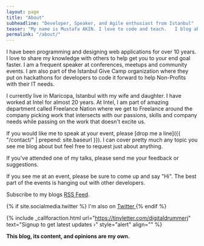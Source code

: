 ```yaml
---
layout: page
title: "About"
subheadline: "Developer, Speaker, and Agile enthusiast from Istanbul"
teaser: "My name is Mustafa AKIN. I love to code and teach.   I blog about technology, agile practices, code, and the web.  I'm excited about web development, community, sharing knowledge, and agile practices."
permalink: "/about/"
---
```


I have been programming and designing web applications for over 10 years.  I love to share my knowledge with others to help get you to your end goal faster.  I am a frequent speaker at conferences, meetups and community events.  I am also part of the Istanbul Give Camp organization where they put on hackathons for developers to code it forward to help Non-Profits with their IT needs.  

I currently live in Maricopa, Istanbul with my wife and daughter.  I have worked at Intel for almost 20 years.  At Intel, I am part of amazing department called Freelance Nation where we get to Freelance around the company picking work that intersects with our passions, skills and company needs while passing on the work that doesn't excite us.  

If you would like me to speak at your event, please [drop me a line]({{ "/contact/" | prepend: site.baseurl }}).  I can cover pretty much any topic you see me blog about but feel free to request just about anything.  

If you've attended one of my talks, please send me your feedback or suggestions. 

If you see me at an event, please be sure to come up and say "Hi".  The best part of the events is hanging out with other developers.

Subscribe to my blogs <a href="{{ site.baseurl }}/feed.xml"><span class="icon-rss"></span> RSS Feed</a>. 

{% if site.socialmedia.twitter %}   I'm also on <a href="{{ site.socialmedia.twitter }}"> <i class="icon-twitter"></i> Twitter </a>{% endif %}


{% include _callforaction.html url="https://tinyletter.com/digitaldrummerj" text="Signup to get latest updates ›" style="alert" align="" %}

**This blog, its content, and opinions are my own.**

